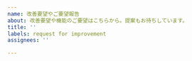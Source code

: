 ```yaml
---
name: 改善要望やご要望報告
about: 改善要望や機能のご要望はこちらから。提案もお待ちしています。
title: ''
labels: request for improvement
assignees: ''

---
```



